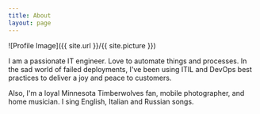 ```yaml
---
title: About
layout: page
---
```

![Profile Image]({{ site.url }}/{{ site.picture }})

<p>I am a passionate IT engineer. Love to automate things and processes. In the sad world of failed deployments, I've been using ITIL and DevOps best practices to deliver a joy and peace to customers.

Also, I'm a loyal Minnesota Timberwolves fan, mobile photographer, and home musician. I sing English, Italian and Russian songs.
</p>